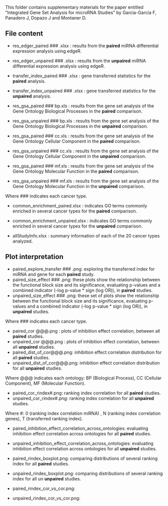
This folder contains supplementary materials for the paper entitled "Integrated Gene Set Analysis for microRNA Studies" by Garcia-Garcia F, Panadero J, Dopazo J and Montaner D.


File content
------------

- res_edger_paired ### .xlsx   :  results from the __paired__   miRNA differential expression analysis using edgeR.
- res_edger_unpaired ### .xlsx :  results from the __unpaired__ miRNA differential expression analysis using edgeR.

- transfer_index_paired ### .xlsx   :  gene transferred statistics for the __paired__   analysis.
- transfer_index_unpaired ### .xlsx :  gene transferred statistics for the __unpaired__ analysis.

- res_gsa_paired ### bp.xls   :  results from the gene set analysis of the Gene Ontology Biological Processes in the __paired__   comparison.
- res_gsa_unpaired ### bp.xls :  results from the gene set analysis of the Gene Ontology Biological Processes in the __unpaired__ comparison.

- res_gsa_paired ### cc.xls   :  results from the gene set analysis of the Gene Ontology Cellular Component in the __paired__   comparison.
- res_gsa_unpaired ### cc.xls :  results from the gene set analysis of the Gene Ontology Cellular Component in the __unpaired__ comparison.

- res_gsa_paired ### mf.xls   :  results from the gene set analysis of the Gene Ontology Molecular Function in the __paired__   comparison.
- res_gsa_unpaired ### mf.xls :  results from the gene set analysis of the Gene Ontology Molecular Function in the __unpaired__ comparison.

Where ### indicates each cancer type.


- common_enrichment_paired.xlsx   :  indicates GO terms commonly enriched in several cancer types for the __paired__ comparison.
- common_enrichment_unpaired.xlsx :  indicates GO terms commonly enriched in several cancer types for the __unpaired__ comparison.

- allStudyInfo.xlsx  :  summary information of each of the 20 cancer types analyzed.


Plot interpretation
-------------------

- paired_explore_transfer ### .png: exploring the transferred index  for miRNA and gene for each __paired__ study.
- paired_size_effect ### .png: these plots show the relationship between the functional block size and its significance, evaluating p-values and a combined indicator (-log p-value * sign (log OR)), in __paired__ studies.
- unpaired_size_effect ### .png: these set of plots show the relationship between the functional block size and 
its significance, evaluating p-values and a combined indicator (-log p-value * sign (log OR)), in __unpaired__ studies.

Where ### indicates each cancer type.

- paired_cor @@@.png :  plots of inhibition effect correlation, between all __paired__ studies.
- unpaired_cor @@@.png :  plots of inhibition effect correlation, between all __unpaired__ studies.
- paired_dist_of_cor@@@.png:  inhibition effect correlation distribution for all __paired__ studies.
- unpaired_dist_of_cor@@@.png:  inhibition effect correlation distribution for all __unpaired__ studies.

Where @@@ indicates each ontology: BP (Biological Process), CC (Cellular Component), MF (Molecular Function).

- paired_cor_rindex#.png:  ranking index correlation for all __paired__ studies.
- unpaired_cor_rindex#.png:  ranking index correlation for all __unpaired__ studies.

Where #:  0 (ranking index correlation miRNA) , N (ranking index correlation genes), T (transferred ranking index).

- paired_inhibition_effect_correlation_across_ontologies: evaluating inhibition effect correlation across ontologies for all __paired__ studies.
- unpaired_inhibition_effect_correlation_across_ontologies: evaluating inhibition effect correlation across ontologies for all __unpaired__ studies.

- paired_rindex_boxplot.png:  comparing distributions of several ranking index for all __paired__ studies.
- unpaired_rindex_boxplot.png:  comparing distributions of several ranking index for all un __unpaired__ studies.

- paired_rindex_cor_vs_cor.png:  
- unpaired_rindex_cor_vs_cor.png:  




